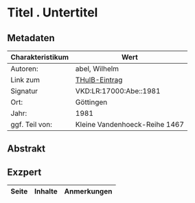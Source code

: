 # Titel . Untertitel

## Metadaten
|Charakteristikum|Wert|
|-|-|
|Autoren:|abel, Wilhelm|
|Link zum|[THulB-Eintrag](https://suche.thulb.uni-jena.de/Record/023876190?sid=51794197)|
|Signatur|VKD:LR:17000:Abe::1981|
|Ort:|Göttingen|
|Jahr:|1981|
|ggf. Teil von:|Kleine Vandenhoeck-Reihe 1467|


## Abstrakt

## Exzpert
|Seite|Inhalte|Anmerkungen|
|-|-|-|
